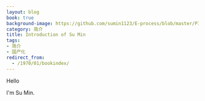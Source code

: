 ```yaml
---
layout: blog
book: true
background-image: https://github.com/sumin1123/E-process/blob/master/PIC/1000.jpg?raw=true
category: 简介
title: Introduction of Su Min
tags:
- 简介
- 国产化
redirect_from:
  - /1970/01/bookindex/
---
```


Hello

I'm Su Min.

